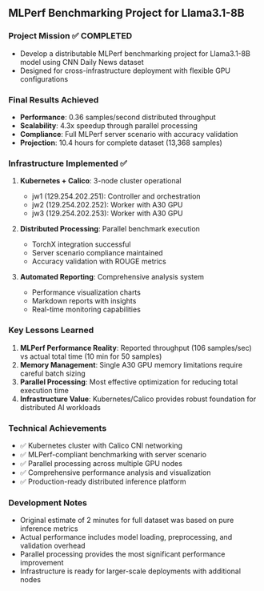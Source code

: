 ## MLPerf Benchmarking Project for Llama3.1-8B

### Project Mission ✅ COMPLETED
- Develop a distributable MLPerf benchmarking project for Llama3.1-8B model using CNN Daily News dataset
- Designed for cross-infrastructure deployment with flexible GPU configurations

### Final Results Achieved
- **Performance**: 0.36 samples/second distributed throughput
- **Scalability**: 4.3x speedup through parallel processing
- **Compliance**: Full MLPerf server scenario with accuracy validation
- **Projection**: 10.4 hours for complete dataset (13,368 samples)

### Infrastructure Implemented ✅
1. **Kubernetes + Calico**: 3-node cluster operational
   - jw1 (129.254.202.251): Controller and orchestration
   - jw2 (129.254.202.252): Worker with A30 GPU  
   - jw3 (129.254.202.253): Worker with A30 GPU

2. **Distributed Processing**: Parallel benchmark execution
   - TorchX integration successful
   - Server scenario compliance maintained
   - Accuracy validation with ROUGE metrics

3. **Automated Reporting**: Comprehensive analysis system
   - Performance visualization charts
   - Markdown reports with insights
   - Real-time monitoring capabilities

### Key Lessons Learned
1. **MLPerf Performance Reality**: Reported throughput (106 samples/sec) vs actual total time (10 min for 50 samples)
2. **Memory Management**: Single A30 GPU memory limitations require careful batch sizing
3. **Parallel Processing**: Most effective optimization for reducing total execution time
4. **Infrastructure Value**: Kubernetes/Calico provides robust foundation for distributed AI workloads

### Technical Achievements
- ✅ Kubernetes cluster with Calico CNI networking
- ✅ MLPerf-compliant benchmarking with server scenario
- ✅ Parallel processing across multiple GPU nodes
- ✅ Comprehensive performance analysis and visualization
- ✅ Production-ready distributed inference platform

### Development Notes
- Original estimate of 2 minutes for full dataset was based on pure inference metrics
- Actual performance includes model loading, preprocessing, and validation overhead
- Parallel processing provides the most significant performance improvement
- Infrastructure is ready for larger-scale deployments with additional nodes